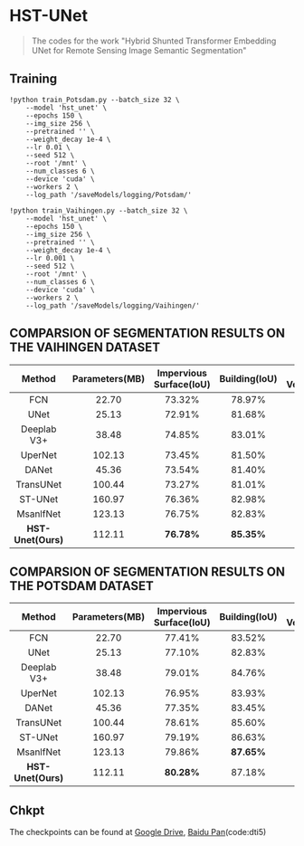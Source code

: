 # HST-UNet

> The codes for the work "Hybrid Shunted Transformer Embedding UNet
> for Remote Sensing Image Semantic Segmentation"

## Training

```shell
!python train_Potsdam.py --batch_size 32 \
    --model 'hst_unet' \
    --epochs 150 \
    --img_size 256 \
    --pretrained '' \
    --weight_decay 1e-4 \
    --lr 0.01 \
    --seed 512 \
    --root '/mnt' \
    --num_classes 6 \
    --device 'cuda' \
    --workers 2 \
    --log_path '/saveModels/logging/Potsdam/'
```

```shell
!python train_Vaihingen.py --batch_size 32 \
    --model 'hst_unet' \
    --epochs 150 \
    --img_size 256 \
    --pretrained '' \
    --weight_decay 1e-4 \
    --lr 0.001 \
    --seed 512 \
    --root '/mnt' \
    --num_classes 6 \
    --device 'cuda' \
    --workers 2 \
    --log_path '/saveModels/logging/Vaihingen/'
```

## COMPARSION OF SEGMENTATION RESULTS ON THE VAIHINGEN DATASET

|       Method       | Parameters(MB) | Impervious Surface(IoU) | Building(IoU) | Low Vegetation(IoU) | Tree(IoU)  |  Car(IoU)  |    MIoU    |    m-F1    |
|:------------------:|:--------------:|:-----------------------:|:-------------:|:-------------------:|:----------:|:----------:|:----------:|:----------:|
|        FCN         |     22.70      |         73.32%          |    78.97%     |       54.80%        |   70.38%   |   39.92%   |   63.46%   |   76.65%   |
|        UNet        |     25.13      |         72.91%          |    81.68%     |       57.23%        |   71.63%   |   48.29%   |   66.35%   |   79.13%   |
|    Deeplab V3+     |     38.48      |         74.85%          |    83.01%     |       56.09%        |   71.54%   |   50.30%   |   67.16%   |   79.71%   |
|      UperNet       |     102.13     |         73.45%          |    81.50%     |       55.65%        |   71.31%   |   47.26%   |   65.84%   |   78.69%   |
|       DANet        |     45.36      |         73.54%          |    81.40%     |       56.88%        |   71.21%   |   42.68%   |   65.14%   |   78.00%   |
|     TransUNet      |     100.44     |         73.27%          |    81.01%     |       55.07%        |   71.08%   |   55.13%   |   67.11%   |   79.86%   |
|      ST-UNet       |     160.97     |         76.36%          |    82.98%     |       57.79%        |   72.53%   |   61.48%   |   70.23%   |   82.15%   |
|     MsanlfNet      |     123.13     |         76.75%          |    82.83%     |       60.25%        |   71.10%   |   55.51%   |   69.29%   |   81.45%   |
| **HST-Unet(Ours)** |     112.11     |       **76.78%**        |  **85.35%**   |     **60.26%**      | **72.78%** | **62.01%** | **71.44%** | **83.00%** |

## COMPARSION OF SEGMENTATION RESULTS ON THE POTSDAM DATASET

|       Method       | Parameters(MB) | Impervious Surface(IoU) | Building(IoU) | Low Vegetation(IoU) | Tree(IoU)  |  Car(IoU)  |    MIoU    |    m-F1    |
|:------------------:|:--------------:|:-----------------------:|:-------------:|:-------------------:|:----------:|:----------:|:----------:|:----------:|
|        FCN         |     22.70      |         77.41%          |    83.52%     |       66.10%        |   63.19%   |   74.34%   |   72.91%   |   84.12%   |
|        UNet        |     25.13      |         77.10%          |    82.83%     |       64.59%        |   65.44%   |   76.16%   |   73.22%   |   84.35%   |
|    Deeplab V3+     |     38.48      |         79.01%          |    84.76%     |       67.53%        |   63.05%   |   78.05%   |   74.48%   |   85.13%   |
|      UperNet       |     102.13     |         76.95%          |    83.93%     |       65.65%        |   60.40%   |   76.57%   |   72.70%   |   83.91%   |
|       DANet        |     45.36      |         77.35%          |    83.45%     |       66.46%        |   63.47%   |   75.28%   |   73.20%   |   84.32%   |
|     TransUNet      |     100.44     |         78.61%          |    85.60%     |       67.16%        |   64.10%   |   79.33%   |   74.96%   |   85.44%   |
|      ST-UNet       |     160.97     |         79.19%          |    86.63%     |       67.89%        |   66.37%   | **79.77%** |   75.97%   |   86.13%   |
|     MsanlfNet      |     123.13     |         79.86%          |  **87.65%**   |       69.38%        |   65.38%   |   72.29%   |   74.91%   |   85.66%   |
| **HST-Unet(Ours)** |     112.11     |       **80.28%**        |    87.18%     |     **69.74%**      | **71.05%** |   78.56%   | **77.36%** | **87.09%** |

## Chkpt

The checkpoints can be found
at [Google Drive](https://drive.google.com/drive/folders/1cs84JBY7JLlUVanKiMxIEMBqL9Yed6jm?usp=sharing),
[Baidu Pan](https://pan.baidu.com/s/1HXR9CZforKhz2aPuSHulsg)(code:dti5)
